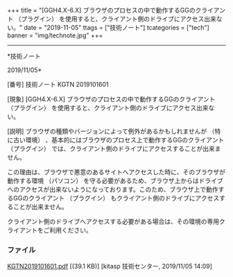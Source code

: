 ﻿+++
title = "[GGH4.X-6.X] ブラウザのプロセスの中で動作するGGのクライアント （プラグイン） を使用すると、クライアント側のドライブにアクセス出来ない。"
date = "2019-11-05"
ttags = ["技術ノート"]
tcategories = ["tech"]
banner = "img/technote.jpg"
+++

-----------------------------------------------------------------------------------------------------------------------------

*技術ノート

2019/11/05*


[番号]
技術ノート KGTN 2019101601

[現象]
[GGH4.X-6.X] ブラウザのプロセスの中で動作するGGのクライアント
（プラグイン）
を使用すると、クライアント側のドライブにアクセス出来ない。

[説明]
ブラウザの種類やバージョンによって例外があるかもしれませんが
（特に古い環境）
、基本的にはブラウザのプロセス上で動作するGGのクライアント
（プラグイン）
では、クライアント側のドライブにアクセスすることが出来ません。

この理由は、ブラウザで悪意のあるサイトへアクセスした時に、そのブラウザが動作する環境
（パソコン）
を守る必要があるため、ブラウザ上からはドライブへのアクセスが出来ないようになっております。このため、ブラウザ上で動作するGGのクライアント
（プラグイン）
もクライアント側のドライブにアクセスすることが出来ません。

クライアント側のドライブへアクセスする必要がある場合は、その環境の専用クライアントをご利用ください。


### ファイル

 
 


[KGTN2019101601.pdf](http://techreport.kitasp.net/attachments/download/4405/KGTN2019101601.pdf)
 [(39.1 KB)] [kitasp 技術センター, 2019/11/05
14:09]


 


 

